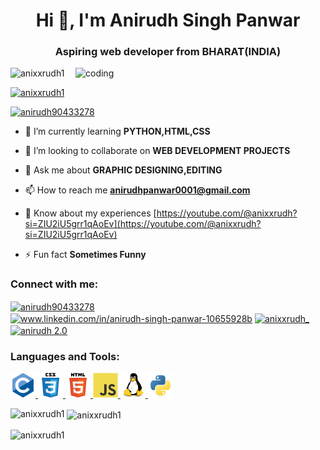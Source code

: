 <h1 align="center">Hi 👋, I'm Anirudh Singh Panwar</h1>
<h3 align="center">Aspiring web developer from BHARAT(INDIA)</h3>
<img align="right" alt="coding" width="400" src="https://media1.giphy.com/media/bGgsc5mWoryfgKBx1u/200w.gif?cid=6c09b952bf7lyrc2ym04apjfcd0a3bhum4h9bfjnwpx627pa&ep=v1_gifs_search&rid=200w.gif&ct=g"

<p align="left"> <img src="https://komarev.com/ghpvc/?username=anixxrudh1&label=Profile%20views&color=0e75b6&style=flat" alt="anixxrudh1" /> </p>

<p align="left"> <a href="https://github.com/ryo-ma/github-profile-trophy"><img src="https://github-profile-trophy.vercel.app/?username=anixxrudh1" alt="anixxrudh1" /></a> </p>

<p align="left"> <a href="https://twitter.com/anirudh90433278" target="blank"><img src="https://img.shields.io/twitter/follow/anirudh90433278?logo=twitter&style=for-the-badge" alt="anirudh90433278" /></a> </p>

- 🌱 I’m currently learning **PYTHON,HTML,CSS**

- 👯 I’m looking to collaborate on **WEB DEVELOPMENT PROJECTS**

- 💬 Ask me about **GRAPHIC DESIGNING,EDITING**

- 📫 How to reach me **anirudhpanwar0001@gmail.com**

- 📄 Know about my experiences [https://youtube.com/@anixxrudh?si=ZIU2iU5grr1qAoEv](https://youtube.com/@anixxrudh?si=ZIU2iU5grr1qAoEv)

- ⚡ Fun fact **Sometimes Funny**

<h3 align="left">Connect with me:</h3>
<p align="left">
<a href="https://twitter.com/anirudh90433278" target="blank"><img align="center" src="https://raw.githubusercontent.com/rahuldkjain/github-profile-readme-generator/master/src/images/icons/Social/twitter.svg" alt="anirudh90433278" height="30" width="40" /></a>
<a href="https://linkedin.com/in/www.linkedin.com/in/anirudh-singh-panwar-10655928b" target="blank"><img align="center" src="https://raw.githubusercontent.com/rahuldkjain/github-profile-readme-generator/master/src/images/icons/Social/linked-in-alt.svg" alt="www.linkedin.com/in/anirudh-singh-panwar-10655928b" height="30" width="40" /></a>
<a href="https://instagram.com/anixxrudh_" target="blank"><img align="center" src="https://raw.githubusercontent.com/rahuldkjain/github-profile-readme-generator/master/src/images/icons/Social/instagram.svg" alt="anixxrudh_" height="30" width="40" /></a>
<a href="https://www.youtube.com/c/anirudh 2.0" target="blank"><img align="center" src="https://raw.githubusercontent.com/rahuldkjain/github-profile-readme-generator/master/src/images/icons/Social/youtube.svg" alt="anirudh 2.0" height="30" width="40" /></a>
</p>

<h3 align="left">Languages and Tools:</h3>
<p align="left"> <a href="https://www.cprogramming.com/" target="_blank" rel="noreferrer"> <img src="https://raw.githubusercontent.com/devicons/devicon/master/icons/c/c-original.svg" alt="c" width="40" height="40"/> </a> <a href="https://www.w3schools.com/css/" target="_blank" rel="noreferrer"> <img src="https://raw.githubusercontent.com/devicons/devicon/master/icons/css3/css3-original-wordmark.svg" alt="css3" width="40" height="40"/> </a> <a href="https://www.w3.org/html/" target="_blank" rel="noreferrer"> <img src="https://raw.githubusercontent.com/devicons/devicon/master/icons/html5/html5-original-wordmark.svg" alt="html5" width="40" height="40"/> </a> <a href="https://developer.mozilla.org/en-US/docs/Web/JavaScript" target="_blank" rel="noreferrer"> <img src="https://raw.githubusercontent.com/devicons/devicon/master/icons/javascript/javascript-original.svg" alt="javascript" width="40" height="40"/> </a> <a href="https://www.linux.org/" target="_blank" rel="noreferrer"> <img src="https://raw.githubusercontent.com/devicons/devicon/master/icons/linux/linux-original.svg" alt="linux" width="40" height="40"/> </a> <a href="https://www.python.org" target="_blank" rel="noreferrer"> <img src="https://raw.githubusercontent.com/devicons/devicon/master/icons/python/python-original.svg" alt="python" width="40" height="40"/> </a> </p>

<p><img align="left" src="https://github-readme-stats.vercel.app/api/top-langs?username=anixxrudh1&show_icons=true&locale=en&layout=compact" alt="anixxrudh1" /></p>

<p>&nbsp;<img align="center" src="https://github-readme-stats.vercel.app/api?username=anixxrudh1&show_icons=true&locale=en" alt="anixxrudh1" /></p>

<p><img align="center" src="https://github-readme-streak-stats.herokuapp.com/?user=anixxrudh1&" alt="anixxrudh1" /></p>
